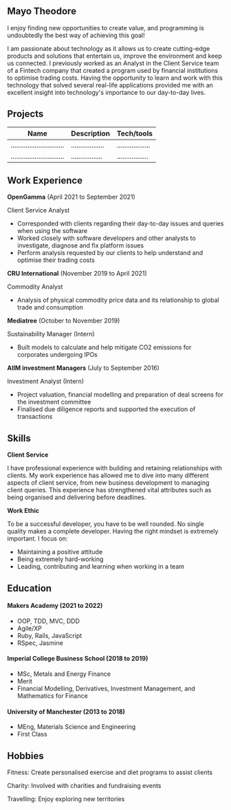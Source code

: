 ## Mayo Theodore

I enjoy finding new opportunities to create value, and programming is undoubtedly the best way of achieving this goal!

I am passionate about technology as it allows us to create cutting-edge products and solutions that entertain us, improve the environment and keep us connected. I previously worked as an Analyst in the Client Service team of a Fintech company that created a program used by financial institutions to optimise trading costs. Having the opportunity to learn and work with this technology that solved several real-life applications provided me with an excellent insight into technology's importance to our day-to-day lives.


## Projects

| Name                         | Description       | Tech/tools        |
| ---------------------------- | ----------------- | ----------------- |
| .............................| ..................| ..................|
| .............................| ................. | ................. |

## Work Experience

**OpenGamma** (April 2021 to September 2021)

Client Service Analyst

- Corresponded with clients regarding their day-to-day issues and queries when using the software
- Worked closely with software developers and other analysts to investigate, diagnose and fix platform issues
- Perform analysis requested by our clients to help understand and optimise their trading costs

**CRU International** (November 2019 to April 2021)

Commodity Analyst

- Analysis of physical commodity price data and its relationship to global trade and consumption

**Mediatree** (October to November 2019)

Sustainability Manager (Intern)

- Built models to calculate and help mitigate CO2 emissions for corporates undergoing IPOs

**AIIM investment Managers** (July to September 2016)  

Investment Analyst (Intern)

- Project valuation, financial modelling and preparation of deal screens for the investment committee
-	Finalised due diligence reports and supported the execution of transactions


## Skills

**Client Service**

I have professional experience with building and retaining relationships with clients. My work experience has allowed me to dive into many different aspects of client service, from new business development to managing client queries. This experience has strengthened vital attributes such as being organised and delivering before deadlines.

**Work Ethic**

To be a successful developer, you have to be well rounded. No single quality makes a complete developer. Having the right mindset is extremely important. I focus on:
- Maintaining a positive attitude
- Being extremely hard-working
- Leading, contributing and learning when working in a team


## Education

#### Makers Academy (2021 to 2022)

- OOP, TDD, MVC, DDD
- Agile/XP
- Ruby, Rails, JavaScript
- RSpec, Jasmine

#### Imperial College Business School (2018 to 2019)

- MSc, Metals and Energy Finance
- Merit
- Financial Modelling, Derivatives, Investment Management, and Mathematics for Finance

#### University of Manchester (2013 to 2018)

- MEng, Materials Science and Engineering
- First Class


## Hobbies

Fitness: Create personalised exercise and diet programs to assist clients

Charity: Involved with charities and fundraising events

Travelling: Enjoy exploring new territories




